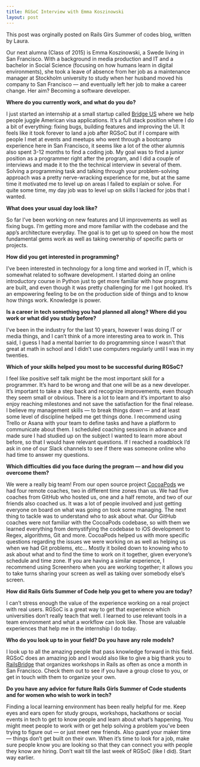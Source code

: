 ```yaml
---
title: RGSoC Interview with Emma Koszinowski
layout: post
---
```


This post was orginally posted on Rails Girs Summer of codes blog, written by Laura.


Our next alumna (Class of 2015) is Emma Koszinowski, a Swede living in San Francisco. With a background in media production and IT and a bachelor in Social Science (focusing on how humans learn in digital environments), she took a leave of absence from her job as a maintenance manager at Stockholm university to study when her husband moved his company to San Francisco — and eventually left her job to make a career change. Her aim? Becoming a software developer.


**Where do you currently work, and what do you do?**  

I just started an internship at a small startup called [Bridge US](http://www.bridge.us/) where we help people juggle American visa applications. It’s a full stack position where I do a bit of everything: fixing bugs, building features and improving the UI. It feels like it took forever to land a job after RGSoC but if I compare with people I met at events and meetups who went through a bootcamp experience here in San Francisco, it seems like a lot of the other alumnis also spent 3-12 months to find a coding job. My goal was to find a junior position as a programmer right after the program, and I did a couple of interviews and made it to the the technical interview in several of them. Solving a programming task and talking through your problem-solving approach was a pretty nerve-wracking experience for me, but at the same time it motivated me to level up on areas I failed to explain or solve. For quite some time, my day job was to level up on skills I lacked for jobs that I wanted. 

**What does your usual day look like?**  

So far I’ve been working on new features and UI improvements as well as fixing bugs. I’m getting more and more familiar with the codebase and the app’s architecture everyday. The goal is to get up to speed on how the most fundamental gems work as well as taking ownership of specific parts or projects. 


**How did you get interested in programming?**  

I’ve been interested in technology for a long time and worked in IT, which is somewhat related to software development. I started doing an online introductory course in Python just to get more familiar with how programs are built, and even though it was pretty challenging for me I got hooked. It’s an empowering feeling to be on the production side of things and to know how things work. Knowledge is power.  


**Is a career in tech something you had planned all along? Where did you work or what did you study before?**  

I’ve been in the industry for the last 10 years, however I was doing IT or media things, and I can’t think of a more interesting area to work in. This said, I guess I had a mental barrier to do programming since I wasn’t that great at math in school and I didn’t use computers regularly until I was in my twenties.


**Which of your skills helped you most to be successful during RGSoC?**   

I feel like positive self talk might be the most important skill for a programmer. It’s hard to be wrong and that one will be as a new developer. It’s important to take a step back and recognize improvements, even though they seem small or obvious. There is a lot to learn and it’s important to also enjoy reaching milestones and not save the satisfaction for the final release. I believe my management skills — to break things down — and at least some level of discipline helped me get things done. I recommend using Trello or Asana with your team to define tasks and have a platform to communicate about them. 
I scheduled coaching sessions in advance and made sure I had studied up on the subject I wanted to learn more about before, so that I would have relevant questions. If I reached a roadblock I’d ask in one of our Slack channels to see if there was someone online who had time to answer my questions. 


**Which difficulties did you face during the program — and how did you overcome them?**  

We were a really big team! From our open source project [CocoaPods](https://cocoapods.org/) we had four remote coaches, two in different time zones than us. We had five coaches from GitHub who hosted us, one and a half remote, and two of our friends also coached us. It was a lot of people involved and just getting everyone on board on what was going on took some managing. The next thing to tackle was to understand who to ask about what. Our GitHub coaches were not familiar with the CocoaPods codebase, so with them we learned everything from demystifying the codebase to iOS development to Regex, algorithms, Git and more. CocoaPods helped us with more specific questions regarding the issues we were working on as well as helping us when we had Git problems, etc... Mostly it boiled down to knowing who to ask about what and to find the time to work on it together, given everyone’s schedule and time zone. If you are having a similar experience, I recommend using Screenhero when you are working together; it allows you to take turns sharing your screen as well as taking over somebody else’s screen. 


**How did Rails Girls Summer of Code help you get to where you are today?**  

I can’t stress enough the value of the experience working on a real project with real users. RGSoC is a great way to get that experience which universities don’t really teach that well. I learned to use relevant tools in a team environment and what a workflow can look like. Those are valuable experiences that help me in the internship I do today. 

**Who do you look up to in your field? Do you have any role models?**  

I look up to all the amazing people that pass knowledge forward in this field. RGSoC does an amazing job and I would also like to give a big thank you to [RailsBridge](http://www.railsbridge.org/) that organizes workshops in Rails as often as once a month in San Francisco. Check them out to see if you have a group close to you, or get in touch with them to organize your own. 

**Do you have any advice for future Rails Girls Summer of Code students and for women who wish to work in tech?**  

Finding a local learning environment has been really helpful for me. Keep eyes and ears open for study groups, workshops, hackathons or social events in tech to get to know people and learn about what’s happening. You might meet people to work with or get help solving a problem you’ve been trying to figure out — or just meet new friends. Also guard your maker time — things don’t get built on their own. When it’s time to look for a job, make sure people know you are looking so that they can connect you with people they know are hiring. Don’t wait till the last week of RGSoC (like I did). Start way earlier. 
